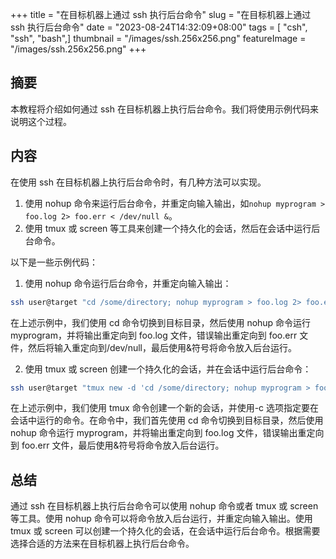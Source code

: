 +++
title = "在目标机器上通过 ssh 执行后台命令"
slug = "在目标机器上通过 ssh 执行后台命令"
date = "2023-08-24T14:32:09+08:00"
tags = [ "csh", "ssh", "bash",]
thumbnail = "/images/ssh.256x256.png"
featureImage = "/images/ssh.256x256.png"
+++


## 摘要

本教程将介绍如何通过 ssh 在目标机器上执行后台命令。我们将使用示例代码来说明这个过程。

## 内容

在使用 ssh 在目标机器上执行后台命令时，有几种方法可以实现。

1. 使用 nohup 命令来运行后台命令，并重定向输入输出，如`nohup myprogram > foo.log 2> foo.err < /dev/null &`。
2. 使用 tmux 或 screen 等工具来创建一个持久化的会话，然后在会话中运行后台命令。

以下是一些示例代码：

1. 使用 nohup 命令运行后台命令，并重定向输入输出：

```bash
ssh user@target "cd /some/directory; nohup myprogram > foo.log 2> foo.err < /dev/null &"
```

在上述示例中，我们使用 cd 命令切换到目标目录，然后使用 nohup 命令运行 myprogram，并将输出重定向到 foo.log 文件，错误输出重定向到 foo.err 文件，然后将输入重定向到/dev/null，最后使用&符号将命令放入后台运行。

2. 使用 tmux 或 screen 创建一个持久化的会话，并在会话中运行后台命令：

```bash
ssh user@target "tmux new -d 'cd /some/directory; nohup myprogram > foo.log 2> foo.err &'"
```

在上述示例中，我们使用 tmux 命令创建一个新的会话，并使用-c 选项指定要在会话中运行的命令。在命令中，我们首先使用 cd 命令切换到目标目录，然后使用 nohup 命令运行 myprogram，并将输出重定向到 foo.log 文件，错误输出重定向到 foo.err 文件，最后使用&符号将命令放入后台运行。

## 总结

通过 ssh 在目标机器上执行后台命令可以使用 nohup 命令或者 tmux 或 screen 等工具。使用 nohup 命令可以将命令放入后台运行，并重定向输入输出。使用 tmux 或 screen 可以创建一个持久化的会话，在会话中运行后台命令。根据需要选择合适的方法来在目标机器上执行后台命令。

